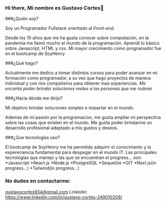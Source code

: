 ### Hi there, Mi nombre es Gustavo Cortes👋


###¿Quién soy?

Soy un Programador Fullstack orientado al *Front-end*.

Desde los 10 años que me ha gusta conocer sobre computación, en la pandemia me llamó mucho el mundo de la programación. Aprendí lo básico sobre
Javascript, HTML y css. Mi mayor crecimiento como programador fue en el bootcamp de SoyHenry

###¿Qué hago?

Actualmente me dedico a tomar distintos cursos para poder avanzar en mi formación como programador, a su vez que hago proyectos de manera individual y con
mis compañeros para obtener mas experiencias. *Me encanta poder brindar soluciones reales a las personas que me rodean*

###¿Hacia dónde me dirijo?

Mi objetivo brindar soluciones simples e impactar en el mundo.

Ademas de mi pasión por la programacion, me gusta ampliar mi perspectiva sobre las cosas que existen en el mundo. Me gusta poder brindarme un desarrollo profesional
adaptado a mis gustos y deseos.

###¿Que tecnologías uso?

El bootcamp de SoyHenry me ha permitido adquirir el conocimento y la expereciencia fundamental para despegar en el mundo IT. 
Las principales tecnologías que manejo y las que se encuentran el progress... son:
  *Javascript
  *React.js
  *Node.js
  *PostgreSQL
  *Sequelize
  *GIT
  *Next.js(in progress...)
  *Tailwind(in progress...)

  
### No dudes en contactarme: 

gustavocortes934@gmail.com
Linkedin: https://www.linkedin.com/in/gustavo-cortés-249010209/
<!--
**GCortesGustavo/GCortesGustavo** is a ✨ _special_ ✨ repository because its `README.md` (this file) appears on your GitHub profile.

Here are some ideas to get you started:

- 🔭 I’m currently working on ...
- 🌱 I’m currently learning ...
- 👯 I’m looking to collaborate on ...
- 🤔 I’m looking for help with ...
- 💬 Ask me about ...
- 📫 How to reach me: ...
- 😄 Pronouns: ...
- ⚡ Fun fact: ...

-->
